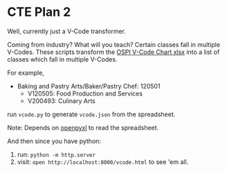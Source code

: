 # CTE Plan 2

Well, currently just a V-Code transformer.

Coming from industry? What will you teach? Certain classes fall in multiple V-Codes.
These scripts transform the [OSPI V-Code Chart xlsx](https://www.k12.wa.us/sites/default/files/public/careerteched/pubdocs/VCodes2016-17.xlsx) into a list of classes which fall in multiple V-Codes.

For example,

- Baking and Pastry Arts/Baker/Pastry Chef: 120501
  - V120505: Food Production and Services
  - V200493: Culinary Arts

run `vcode.py` to generate `vcode.json` from the spreadsheet.

Note: Depends on [openpyxl](https://pypi.org/project/openpyxl/) to read the spreadsheet.

And then since you have python:

1. run: `python -m http.server`
2. visit: `open http://localhost:8000/vcode.html` to see 'em all.
